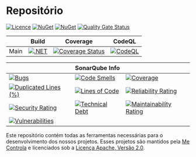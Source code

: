 Repositório
==========

[![Licence](https://img.shields.io/badge/license-Apache%202-blue)](license.txt) [![NuGet](https://img.shields.io/nuget/v/mecontrola.core.svg)](https://www.nuget.org/packages/mecontrola.core) [![NuGet](https://img.shields.io/nuget/dt/mecontrola.core.svg)](https://www.nuget.org/packages/mecontrola.core) [![Quality Gate Status](https://sonarcloud.io/api/project_badges/measure?project=mecontrola_mecontrola.core&metric=alert_status)](https://sonarcloud.io/summary/new_code?id=mecontrola_mecontrola.core)

|| Build | Coverage | CodeQL |
| ------ | ------ | ------ | ------ |
| Main | [![.NET](https://github.com/mecontrola/mecontrola.core/actions/workflows/dotnet.yml/badge.svg)](https://github.com/mecontrola/mecontrola.core/actions/workflows/dotnet.yml) | [![Coverage Status](https://coveralls.io/repos/github/mecontrola/mecontrola.core/badge.svg?branch=main)](https://coveralls.io/github/mecontrola/mecontrola.core?branch=main) | [![CodeQL](https://github.com/mecontrola/mecontrola.core/actions/workflows/codeql-analysis.yml/badge.svg?branch=main)](https://github.com/mecontrola/mecontrola.core/actions/workflows/codeql-analysis.yml) |

|| SonarQube Info ||
| ----- | ----- | ----- |
| [![Bugs](https://sonarcloud.io/api/project_badges/measure?project=mecontrola_mecontrola.core&metric=bugs)](https://sonarcloud.io/summary/new_code?id=mecontrola_mecontrola.core) | [![Code Smells](https://sonarcloud.io/api/project_badges/measure?project=mecontrola_mecontrola.core&metric=code_smells)](https://sonarcloud.io/summary/new_code?id=mecontrola_mecontrola.core) | [![Coverage](https://sonarcloud.io/api/project_badges/measure?project=mecontrola_mecontrola.core&metric=coverage)](https://sonarcloud.io/summary/new_code?id=mecontrola_mecontrola.core) |
| [![Duplicated Lines (%)](https://sonarcloud.io/api/project_badges/measure?project=mecontrola_mecontrola.core&metric=duplicated_lines_density)](https://sonarcloud.io/summary/new_code?id=mecontrola_mecontrola.core) | [![Lines of Code](https://sonarcloud.io/api/project_badges/measure?project=mecontrola_mecontrola.core&metric=ncloc)](https://sonarcloud.io/summary/new_code?id=mecontrola_mecontrola.core) | [![Reliability Rating](https://sonarcloud.io/api/project_badges/measure?project=mecontrola_mecontrola.core&metric=reliability_rating)](https://sonarcloud.io/summary/new_code?id=mecontrola_mecontrola.core) |
| [![Security Rating](https://sonarcloud.io/api/project_badges/measure?project=mecontrola_mecontrola.core&metric=security_rating)](https://sonarcloud.io/summary/new_code?id=mecontrola_mecontrola.core) | [![Technical Debt](https://sonarcloud.io/api/project_badges/measure?project=mecontrola_mecontrola.core&metric=sqale_index)](https://sonarcloud.io/summary/new_code?id=mecontrola_mecontrola.core) | [![Maintainability Rating](https://sonarcloud.io/api/project_badges/measure?project=mecontrola_mecontrola.core&metric=sqale_rating)](https://sonarcloud.io/summary/new_code?id=mecontrola_mecontrola.core) |
| [![Vulnerabilities](https://sonarcloud.io/api/project_badges/measure?project=mecontrola_mecontrola.core&metric=vulnerabilities)](https://sonarcloud.io/summary/new_code?id=mecontrola_mecontrola.core) |||

Este repositório contém todas as ferramentas necessárias para o desenvolvimento dos nossos projetos. Esses projetos são mantidos pela [Me Controla](https://github.com/mecontrola) e licenciados sob a [Licença Apache, Versão 2.0](license.txt).